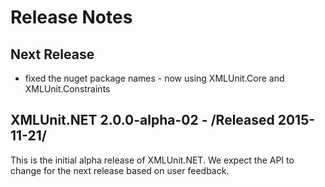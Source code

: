 # Release Notes

## Next Release

* fixed the nuget package names - now using XMLUnit.Core and
  XMLUnit.Constraints

## XMLUnit.NET 2.0.0-alpha-02 - /Released 2015-11-21/

This is the initial alpha release of XMLUnit.NET.  We expect the API
to change for the next release based on user feedback.
